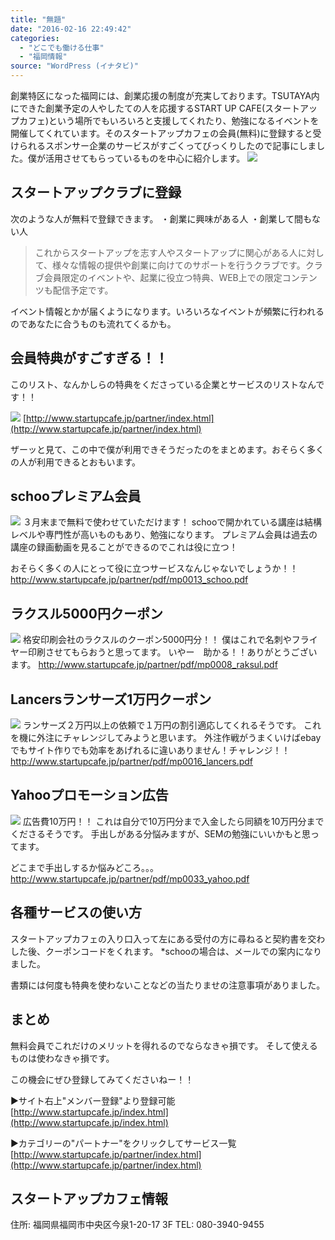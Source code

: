 ```yaml
---
title: "無題"
date: "2016-02-16 22:49:42"
categories:
  - "どこでも働ける仕事"
  - "福岡情報"
source: "WordPress (イナタビ)"
---
```


創業特区になった福岡には、創業応援の制度が充実しております。TSUTAYA内にできた創業予定の人やしたての人を応援するSTART UP CAFE(スタートアップカフェ)という場所でもいろいろと支援してくれたり、勉強になるイベントを開催してくれています。そのスタートアップカフェの会員(無料)に登録すると受けられるスポンサー企業のサービスがすごくってびっくりしたので記事にしました。僕が活用させてもらっているものを中心に紹介します。
![](https://masayamuko.com/wp/wp-content/uploads/2016/02/slide01.jpg)
## スタートアップクラブに登録

次のような人が無料で登録できます。
・創業に興味がある人
・創業して間もない人

> これからスタートアップを志す人やスタートアップに関心がある人に対して、様々な情報の提供や創業に向けてのサポートを行うクラブです。クラブ会員限定のイベントや、起業に役立つ特典、WEB上での限定コンテンツも配信予定です。

イベント情報とかが届くようになります。いろいろなイベントが頻繁に行われるのであなたに合うものも流れてくるかも。

## 会員特典がすごすぎる！！

このリスト、なんかしらの特典をくださっている企業とサービスのリストなんです！！

![](https://masayamuko.com/wp/wp-content/uploads/2016/02/スクリーンショット-2016-02-16-午後10.06.59-735x1024.png)
[http://www.startupcafe.jp/partner/index.html](http://www.startupcafe.jp/partner/index.html)

ザーッと見て、この中で僕が利用できそうだったのをまとめます。おそらく多くの人が利用できるとおもいます。

## schooプレミアム会員

![](https://masayamuko.com/wp/wp-content/uploads/2016/02/スクリーンショット-2016-02-16-午後9.59.35.png)
３月末まで無料で使わせていただけます！
schooで開かれている講座は結構レベルや専門性が高いものもあり、勉強になります。
プレミアム会員は過去の講座の録画動画を見ることができるのでこれは役に立つ！

おそらく多くの人にとって役に立つサービスなんじゃないでしょうか！！
http://www.startupcafe.jp/partner/pdf/mp0013_schoo.pdf

## ラクスル5000円クーポン
![](https://masayamuko.com/wp/wp-content/uploads/2016/02/スクリーンショット-2016-02-16-午後9.59.49.png)
格安印刷会社のラクスルのクーポン5000円分！！
僕はこれで名刺やフライヤー印刷させてもらおうと思ってます。
いやー　助かる！！ありがとうございます。
http://www.startupcafe.jp/partner/pdf/mp0008_raksul.pdf

## Lancersランサーズ1万円クーポン
![](https://masayamuko.com/wp/wp-content/uploads/2016/02/スクリーンショット-2016-02-16-午後10.00.00.png)
ランサーズ２万円以上の依頼で１万円の割引適応してくれるそうです。
これを機に外注にチャレンジしてみようと思います。
外注作戦がうまくいけばebayでもサイト作りでも効率をあげれるに違いありません！チャレンジ！！
http://www.startupcafe.jp/partner/pdf/mp0016_lancers.pdf

## Yahooプロモーション広告
![](https://masayamuko.com/wp/wp-content/uploads/2016/02/スクリーンショット-2016-02-16-午後10.00.45.png)
広告費10万円！！
これは自分で10万円分まで入金したら同額を10万円分までくださるそうです。
手出しがある分悩みますが、SEMの勉強にいいかもと思ってます。

どこまで手出しするか悩みどころ。。。
http://www.startupcafe.jp/partner/pdf/mp0033_yahoo.pdf

## 各種サービスの使い方

スタートアップカフェの入り口入って左にある受付の方に尋ねると契約書を交わした後、クーポンコードをくれます。
*schooの場合は、メールでの案内になりました。

書類には何度も特典を使わないことなどの当たりませの注意事項がありました。

## まとめ

無料会員でこれだけのメリットを得れるのでならなきゃ損です。
そして使えるものは使わなきゃ損です。

この機会にぜひ登録してみてくださいねー！！

▶︎サイト右上"メンバー登録"より登録可能
[http://www.startupcafe.jp/index.html](http://www.startupcafe.jp/index.html)

▶︎カテゴリーの"パートナー"をクリックしてサービス一覧
[http://www.startupcafe.jp/partner/index.html](http://www.startupcafe.jp/partner/index.html)

## スタートアップカフェ情報
住所: 福岡県福岡市中央区今泉1-20-17 3F
TEL: 080-3940-9455
